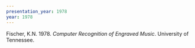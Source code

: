 ```yaml
---
presentation_year: 1978
year: 1978
---
```


Fischer, K.N. 1978. <i>Computer Recognition of Engraved Music</i>. University of Tennessee.